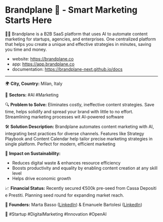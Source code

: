 # Brandplane 👋 - Smart Marketing Starts Here

🙋‍♀️ Brandplane is a B2B SaaS platform that uses AI to automate content marketing for startups, agencies, and enterprises. One centralized platform that helps you create a unique and effective strategies in minutes, saving you time and money.

- website: https://brandplane.co
- app: https://app.brandplane.co
- documentation: https://brandplane-next.github.io/docs

---

🌍 **City, Country:** Milan, Italy

🚀 **Sectors:** #AI #Marketing

🔍 **Problem to Solve:** Eliminates costly, ineffective content strategies. Save time, helps solidify and spread your brand with little to no effort. Streamlining marketing processes wit AI-powered software

🛠️ **Solution Description:** Brandplane automates content marketing with AI, integrating best practices for diverse channels. Features like Strategy Playbook and Content Calendar help tailor precise marketing strategies in single platform. Perfect for modern, efficient marketing

🌱 **Impact on Sustainability:**

- Reduces digital waste & enhances resource efficiency
- Boosts productivity and equality by enabling content creation at any skill level
- Helps drive economic growth

📈 **Financial Status:** Recently secured €500k pre-seed from Cassa Depositi e Prestiti. Planning seed round for expanding market reach.

👥 **Founders:** Marta Basso ([LinkedIn](https://www.linkedin.com/in/martabassof)) & Emanuele Bartolesi ([LinkedIn](https://www.linkedin.com/in/bartolesiemanuele/))

🏅 #Startup #DigitalMarketing #Innovation #OpenAI
